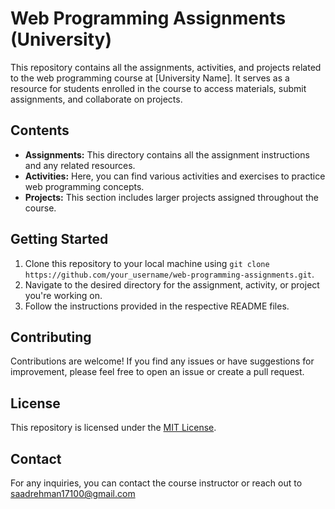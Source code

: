 # Web Programming Assignments (University)

This repository contains all the assignments, activities, and projects related to the web programming course at [University Name]. It serves as a resource for students enrolled in the course to access materials, submit assignments, and collaborate on projects.

## Contents

- **Assignments:** This directory contains all the assignment instructions and any related resources.
- **Activities:** Here, you can find various activities and exercises to practice web programming concepts.
- **Projects:** This section includes larger projects assigned throughout the course.

## Getting Started

1. Clone this repository to your local machine using `git clone https://github.com/your_username/web-programming-assignments.git`.
2. Navigate to the desired directory for the assignment, activity, or project you're working on.
3. Follow the instructions provided in the respective README files.

## Contributing

Contributions are welcome! If you find any issues or have suggestions for improvement, please feel free to open an issue or create a pull request. 

## License

This repository is licensed under the [MIT License](LICENSE).

## Contact

For any inquiries, you can contact the course instructor or reach out to saadrehman17100@gmail.com
